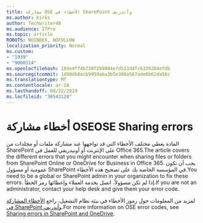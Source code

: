 ```yaml
---
title: مشاركة OSE الأخطاء في SharePoint وأندريف
ms.author: kirks
author: Techwriter40
ms.audience: ITPro
ms.topic: article
ROBOTS: NOINDEX, NOFOLLOW
localization_priority: Normal
ms.custom:
- "1939"
- "9000314"
ms.openlocfilehash: 18de4ff4b738f289084e7d533ddfc6339204efdb
ms.sourcegitcommit: 1d98db8acb9959aba3b5e308a567ade6b62da56c
ms.translationtype: MT
ms.contentlocale: ar-SA
ms.lasthandoff: 08/22/2019
ms.locfileid: "36543120"
---
```

# <a name="ose-sharing-errors"></a><span data-ttu-id="89f7d-102">أخطاء مشاركة OSE</span><span class="sxs-lookup"><span data-stu-id="89f7d-102">OSE Sharing errors</span></span>

<span data-ttu-id="89f7d-103">المادة يغطي مختلف الأخطاء التي قد تواجهها عند مشاركة ملفات أو مجلدات من SharePoint على الإنترنت أو أونيدريفي للعمل في Office 365.</span><span class="sxs-lookup"><span data-stu-id="89f7d-103">The article covers the different errors that you might encounter when sharing files or folders from SharePoint Online or OneDrive for Business in Office 365.</span></span> <span data-ttu-id="89f7d-104">يجب أن تكون عمومية أو مسؤول SharePoint في المؤسسة الخاصة بك على تصحيح هذه الأخطاء.</span><span class="sxs-lookup"><span data-stu-id="89f7d-104">You need to be a global or SharePoint admin in your organization to fix these errors.</span></span> <span data-ttu-id="89f7d-105">إذا لم تكن مسؤولاً، اتصل بخدمة العملاء وإعطائها رمز الخطأ.</span><span class="sxs-lookup"><span data-stu-id="89f7d-105">If you are not an administrator, contact your help desk and give them your error code.</span></span>

<span data-ttu-id="89f7d-106">لمزيد من المعلومات حول رموز الأخطاء في بيئة نظام التشغيل، راجع [الأخطاء المشاركة في SharePoint وأندريف](https://docs.microsoft.com/sharepoint/sharepoint-onedrive-error-message).</span><span class="sxs-lookup"><span data-stu-id="89f7d-106">For more information on OSE error codes, see [Sharing errors in SharePoint and OneDrive](https://docs.microsoft.com/sharepoint/sharepoint-onedrive-error-message).</span></span>
